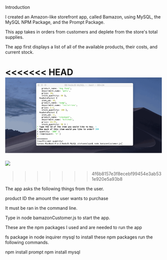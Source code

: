 Introduction

I created an Amazon-like storefront app, called Bamazon, using MySQL, the MySQL NPM Package, and the Prompt Package.

This app takes in orders from customers and deplete from the store's total supplies.

The app first displays a list of all of the available products, their costs, and current stock. 

<<<<<<< HEAD
![](Store.gif)
=======
![](StoreGif.gif)
>>>>>>> 4f6b8157e3f8ecebf99454e3ab531e920e5a93b8



The app asks the following things from the user.

product ID
the amount the user wants to purchase 


It must be ran in the command line.

Type in node bamazonCustomer.js to start the app.

These are the npm packages I used and are needed to run the app

fs package in node
inquirer
mysql
to install these npm packages run the following commands.

npm install prompt
npm install mysql
